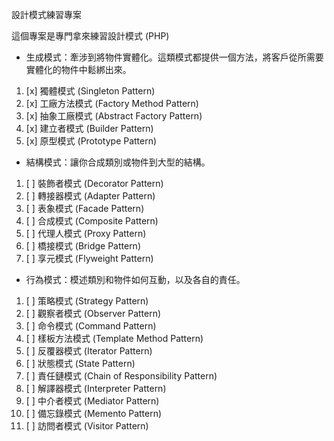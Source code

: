 設計模式練習專案

這個專案是專門拿來練習設計模式 (PHP) 

- 生成模式：牽涉到將物件實體化。這類模式都提供一個方法，將客戶從所需要實體化的物件中鬆綁出來。
1. [x] 獨體模式 (Singleton Pattern)
2. [x] 工廠方法模式 (Factory Method Pattern)
3. [x] 抽象工廠模式 (Abstract Factory Pattern)
4. [x] 建立者模式 (Builder Pattern)
5. [x] 原型模式 (Prototype Pattern)
- 結構模式：讓你合成類別或物件到大型的結構。
1. [ ] 裝飾者模式 (Decorator Pattern)
2. [ ] 轉接器模式 (Adapter Pattern)
3. [ ] 表象模式 (Facade Pattern)
4. [ ] 合成模式 (Composite Pattern)
5. [ ] 代理人模式 (Proxy Pattern)
6. [ ] 橋接模式 (Bridge Pattern)
7. [ ] 享元模式 (Flyweight Pattern)
- 行為模式：模述類別和物件如何互動，以及各自的責任。
1. [ ] 策略模式 (Strategy Pattern)
2. [ ] 觀察者模式 (Observer Pattern)
3. [ ] 命令模式 (Command Pattern)
4. [ ] 樣板方法模式 (Template Method Pattern)
5. [ ] 反覆器模式 (Iterator Pattern)
6. [ ] 狀態模式 (State Pattern)
7. [ ] 責任鏈模式 (Chain of Responsibility Pattern)
8. [ ] 解譯器模式 (Interpreter Pattern)
9. [ ] 中介者模式 (Mediator Pattern)
10. [ ] 備忘錄模式 (Memento Pattern)
11. [ ] 訪問者模式 (Visitor Pattern)
